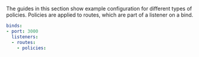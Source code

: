 The guides in this section show example configuration for different types of policies. Policies are applied to routes, which are part of a listener on a bind.

```yaml
binds:
- port: 3000
  listeners:
  - routes:
    - policies:
```